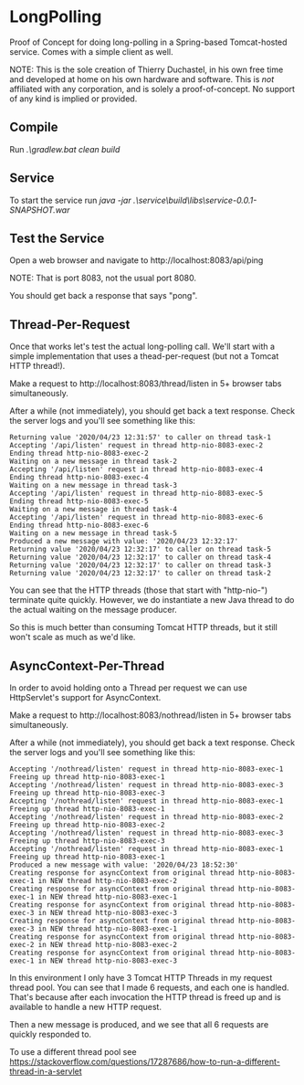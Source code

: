 # LongPolling
Proof of Concept for doing long-polling in a Spring-based Tomcat-hosted service. Comes with a simple client as well.

NOTE: This is the sole creation of Thierry Duchastel, in his own free time and developed at home on his own hardware and software. This is *not* affiliated with any corporation, and is solely a proof-of-concept. No support of any kind is implied or provided.


## Compile

Run *.\gradlew.bat clean build*

## Service
To start the service run *java -jar .\service\build\libs\service-0.0.1-SNAPSHOT.war*

## Test the Service
Open a web browser and navigate to http://localhost:8083/api/ping

NOTE: That is port 8083, not the usual port 8080.

You should get back a response that says "pong".

## Thread-Per-Request
Once that works let's test the actual long-polling call. We'll start with a simple implementation that uses a thead-per-request (but not a Tomcat HTTP thread!).

Make a request to http://localhost:8083/thread/listen in 5+ browser tabs simultaneously.

After a while (not immediately), you should get back a text response. Check the server logs and you'll see something like this:

```
Returning value '2020/04/23 12:31:57' to caller on thread task-1
Accepting '/api/listen' request in thread http-nio-8083-exec-2
Ending thread http-nio-8083-exec-2
Waiting on a new message in thread task-2
Accepting '/api/listen' request in thread http-nio-8083-exec-4
Ending thread http-nio-8083-exec-4
Waiting on a new message in thread task-3
Accepting '/api/listen' request in thread http-nio-8083-exec-5
Ending thread http-nio-8083-exec-5
Waiting on a new message in thread task-4
Accepting '/api/listen' request in thread http-nio-8083-exec-6
Ending thread http-nio-8083-exec-6
Waiting on a new message in thread task-5
Produced a new message with value: '2020/04/23 12:32:17'
Returning value '2020/04/23 12:32:17' to caller on thread task-5
Returning value '2020/04/23 12:32:17' to caller on thread task-4
Returning value '2020/04/23 12:32:17' to caller on thread task-3
Returning value '2020/04/23 12:32:17' to caller on thread task-2
```

You can see that the HTTP threads (those that start with "http-nio-") terminate quite quickly. However, we do instantiate a new Java thread to do the actual waiting on the message producer.

So this is much better than consuming Tomcat HTTP threads, but it still won't scale as much as we'd like.

## AsyncContext-Per-Thread

In order to avoid holding onto a Thread per request we can use HttpServlet's support for AsyncContext.

Make a request to http://localhost:8083/nothread/listen in 5+ browser tabs simultaneously.

After a while (not immediately), you should get back a text response. Check the server logs and you'll see something like this:

```
Accepting '/nothread/listen' request in thread http-nio-8083-exec-1
Freeing up thread http-nio-8083-exec-1
Accepting '/nothread/listen' request in thread http-nio-8083-exec-3
Freeing up thread http-nio-8083-exec-3
Accepting '/nothread/listen' request in thread http-nio-8083-exec-1
Freeing up thread http-nio-8083-exec-1
Accepting '/nothread/listen' request in thread http-nio-8083-exec-2
Freeing up thread http-nio-8083-exec-2
Accepting '/nothread/listen' request in thread http-nio-8083-exec-3
Freeing up thread http-nio-8083-exec-3
Accepting '/nothread/listen' request in thread http-nio-8083-exec-1
Freeing up thread http-nio-8083-exec-1
Produced a new message with value: '2020/04/23 18:52:30'
Creating response for asyncContext from original thread http-nio-8083-exec-1 in NEW thread http-nio-8083-exec-2
Creating response for asyncContext from original thread http-nio-8083-exec-1 in NEW thread http-nio-8083-exec-1
Creating response for asyncContext from original thread http-nio-8083-exec-3 in NEW thread http-nio-8083-exec-3
Creating response for asyncContext from original thread http-nio-8083-exec-3 in NEW thread http-nio-8083-exec-1
Creating response for asyncContext from original thread http-nio-8083-exec-2 in NEW thread http-nio-8083-exec-2
Creating response for asyncContext from original thread http-nio-8083-exec-1 in NEW thread http-nio-8083-exec-3
```

In this environment I only have 3 Tomcat HTTP Threads in my request thread pool. You can see that I made 6 requests, and each one is handled.  That's because after each invocation the HTTP thread is freed up and is available to handle a new HTTP request.

Then a new message is produced, and we see that all 6 requests are quickly responded to.

To use a different thread pool see https://stackoverflow.com/questions/17287686/how-to-run-a-different-thread-in-a-servlet

